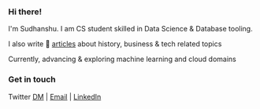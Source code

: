 ### Hi there!

I'm Sudhanshu. I am CS student skilled in Data Science & Database tooling. 

I also write 📝 [articles](https://memane.substack.com/https://memane.substack.com/) about history, business & tech related topics

Currently, advancing & exploring machine learning and cloud domains

### Get in touch

Twitter [DM](https://twitter.com/sudhanshumemane) | [Email](sudhanshumemane@gmail.com) | [LinkedIn](https://www.linkedin.com/in/sudhanshumemane)
